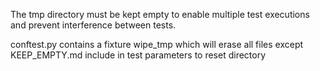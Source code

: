 The tmp directory must be kept empty to enable multiple test executions and prevent interference between tests.

conftest.py contains a fixture wipe_tmp which will erase all files except KEEP_EMPTY.md include in test parameters to reset directory
